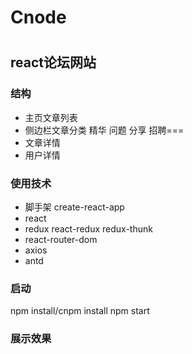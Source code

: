 ﻿# Cnode
 #
##  react论坛网站 ##
###  结构  ###
+ 主页文章列表 
+ 侧边栏文章分类 精华 问题 分享 招聘===
+ 文章详情
+ 用户详情

###  使用技术  ###
+ 脚手架 create-react-app
+ react 
+ redux react-redux redux-thunk 
+ react-router-dom
+ axios
+ antd
### 启动 ###
npm install/cnpm install
npm start


###  展示效果  ###
[my-logo.png]: <page.png> "my-logo"


